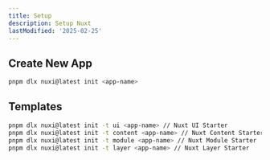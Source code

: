 ```yaml
---
title: Setup
description: Setup Nuxt
lastModified: '2025-02-25'
---
```


## Create New App

```bash
pnpm dlx nuxi@latest init <app-name>
```

## Templates

```bash
pnpm dlx nuxi@latest init -t ui <app-name> // Nuxt UI Starter
pnpm dlx nuxi@latest init -t content <app-name> // Nuxt Content Starter
pnpm dlx nuxi@latest init -t module <app-name> // Nuxt Module Starter
pnpm dlx nuxi@latest init -t layer <app-name> // Nuxt Layer Starter
```
